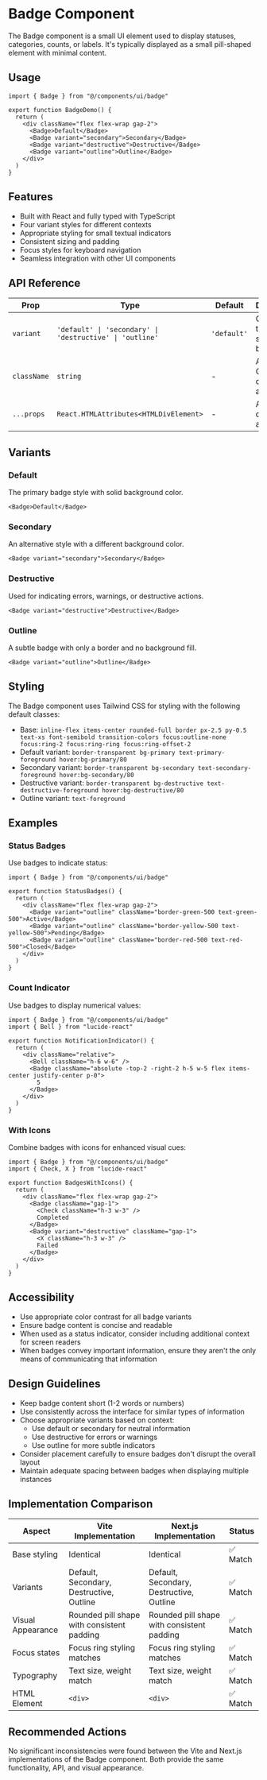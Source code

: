 # Badge Component

The Badge component is a small UI element used to display statuses, categories, counts, or labels. It's typically displayed as a small pill-shaped element with minimal content.

## Usage

```tsx
import { Badge } from "@/components/ui/badge"

export function BadgeDemo() {
  return (
    <div className="flex flex-wrap gap-2">
      <Badge>Default</Badge>
      <Badge variant="secondary">Secondary</Badge>
      <Badge variant="destructive">Destructive</Badge>
      <Badge variant="outline">Outline</Badge>
    </div>
  )
}
```

## Features

- Built with React and fully typed with TypeScript
- Four variant styles for different contexts
- Appropriate styling for small textual indicators
- Consistent sizing and padding
- Focus styles for keyboard navigation
- Seamless integration with other UI components

## API Reference

| Prop | Type | Default | Description |
|------|------|---------|-------------|
| `variant` | `'default' \| 'secondary' \| 'destructive' \| 'outline'` | `'default'` | Controls the visual style of the badge |
| `className` | `string` | - | Additional CSS classes to apply |
| `...props` | `React.HTMLAttributes<HTMLDivElement>` | - | All standard div attributes |

## Variants

### Default
The primary badge style with solid background color.

```tsx
<Badge>Default</Badge>
```

### Secondary
An alternative style with a different background color.

```tsx
<Badge variant="secondary">Secondary</Badge>
```

### Destructive
Used for indicating errors, warnings, or destructive actions.

```tsx
<Badge variant="destructive">Destructive</Badge>
```

### Outline
A subtle badge with only a border and no background fill.

```tsx
<Badge variant="outline">Outline</Badge>
```

## Styling

The Badge component uses Tailwind CSS for styling with the following default classes:

- Base: `inline-flex items-center rounded-full border px-2.5 py-0.5 text-xs font-semibold transition-colors focus:outline-none focus:ring-2 focus:ring-ring focus:ring-offset-2`
- Default variant: `border-transparent bg-primary text-primary-foreground hover:bg-primary/80`
- Secondary variant: `border-transparent bg-secondary text-secondary-foreground hover:bg-secondary/80`
- Destructive variant: `border-transparent bg-destructive text-destructive-foreground hover:bg-destructive/80`
- Outline variant: `text-foreground`

## Examples

### Status Badges

Use badges to indicate status:

```tsx
import { Badge } from "@/components/ui/badge"

export function StatusBadges() {
  return (
    <div className="flex flex-wrap gap-2">
      <Badge variant="outline" className="border-green-500 text-green-500">Active</Badge>
      <Badge variant="outline" className="border-yellow-500 text-yellow-500">Pending</Badge>
      <Badge variant="outline" className="border-red-500 text-red-500">Closed</Badge>
    </div>
  )
}
```

### Count Indicator

Use badges to display numerical values:

```tsx
import { Badge } from "@/components/ui/badge"
import { Bell } from "lucide-react"

export function NotificationIndicator() {
  return (
    <div className="relative">
      <Bell className="h-6 w-6" />
      <Badge className="absolute -top-2 -right-2 h-5 w-5 flex items-center justify-center p-0">
        5
      </Badge>
    </div>
  )
}
```

### With Icons

Combine badges with icons for enhanced visual cues:

```tsx
import { Badge } from "@/components/ui/badge"
import { Check, X } from "lucide-react"

export function BadgesWithIcons() {
  return (
    <div className="flex flex-wrap gap-2">
      <Badge className="gap-1">
        <Check className="h-3 w-3" />
        Completed
      </Badge>
      <Badge variant="destructive" className="gap-1">
        <X className="h-3 w-3" />
        Failed
      </Badge>
    </div>
  )
}
```

## Accessibility

- Use appropriate color contrast for all badge variants
- Ensure badge content is concise and readable
- When used as a status indicator, consider including additional context for screen readers
- When badges convey important information, ensure they aren't the only means of communicating that information

## Design Guidelines

- Keep badge content short (1-2 words or numbers)
- Use consistently across the interface for similar types of information
- Choose appropriate variants based on context:
  - Use default or secondary for neutral information
  - Use destructive for errors or warnings
  - Use outline for more subtle indicators
- Consider placement carefully to ensure badges don't disrupt the overall layout
- Maintain adequate spacing between badges when displaying multiple instances

## Implementation Comparison

| Aspect | Vite Implementation | Next.js Implementation | Status |
|--------|---------------------|------------------------|--------|
| Base styling | Identical | Identical | ✅ Match |
| Variants | Default, Secondary, Destructive, Outline | Default, Secondary, Destructive, Outline | ✅ Match |
| Visual Appearance | Rounded pill shape with consistent padding | Rounded pill shape with consistent padding | ✅ Match |
| Focus states | Focus ring styling matches | Focus ring styling matches | ✅ Match |
| Typography | Text size, weight match | Text size, weight match | ✅ Match |
| HTML Element | `<div>` | `<div>` | ✅ Match |

## Recommended Actions

No significant inconsistencies were found between the Vite and Next.js implementations of the Badge component. Both provide the same functionality, API, and visual appearance. 
